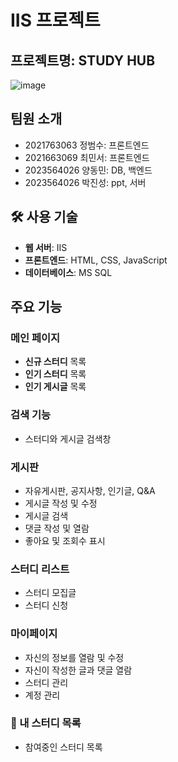 # IIS 프로젝트

## 프로젝트명: STUDY HUB
![image](https://github.com/user-attachments/assets/e7e4673b-49a6-4619-a7ad-92475f2b684b)


## 팀원 소개 
- 2021763063 정범수: 프론트엔드
- 2021663069 최민서: 프론트엔드
- 2023564026 양동민: DB, 백엔드
- 2023564026 박진성: ppt, 서버

## 🛠️ 사용 기술

- **웹 서버**: IIS  
- **프론트엔드**: HTML, CSS, JavaScript  
- **데이터베이스**: MS SQL

## 주요 기능

### 메인 페이지
-  **신규 스터디** 목록
-  **인기 스터디** 목록
-  **인기 게시글** 목록
  
### 검색 기능
- 스터디와 게시글 검색창

### 게시판 
- 자유게시판, 공지사항, 인기글, Q&A
- 게시글 작성 및 수정
- 게시글 검색
- 댓글 작성 및 열람
- 좋아요 및 조회수 표시

### 스터디 리스트
- 스터디 모집글
- 스터디 신청
  
### 마이페이지
- 자신의 정보를 열람 및 수정
- 자신이 작성한 글과 댓글 열람
- 스터디 관리
- 계정 관리

### 📁 내 스터디 목록
- 참여중인 스터디 목록




